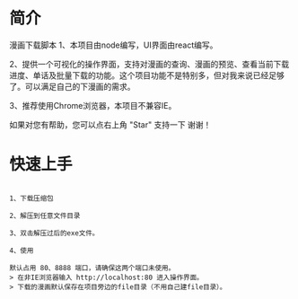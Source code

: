 # 简介
漫画下载脚本
1、本项目由node编写，UI界面由react编写。

2、提供一个可视化的操作界面，支持对漫画的查询、漫画的预览、查看当前下载进度、单话及批量下载的功能。这个项目功能不是特别多，但对我来说已经足够了。可以满足自己的下漫画的需求。

3、推荐使用Chrome浏览器，本项目不兼容IE。

如果对您有帮助，您可以点右上角 "Star" 支持一下 谢谢！

# 快速上手

```

1、下载压缩包

2、解压到任意文件目录

3、双击解压过后的exe文件。

4、使用

默认占用 80、8888 端口，请确保这两个端口未使用。
> 在非IE浏览器输入 http://localhost:80 进入操作界面。
> 下载的漫画默认保存在项目旁边的file目录（不用自己建file目录）。

```
